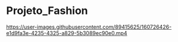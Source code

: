 # Projeto_Fashion

https://user-images.githubusercontent.com/89415625/160726426-e1d9fa3e-4235-4325-a829-5b3089ec90e0.mp4

